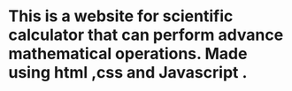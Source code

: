 # This is a website for scientific calculator that can perform advance mathematical operations. Made using html ,css and Javascript .
